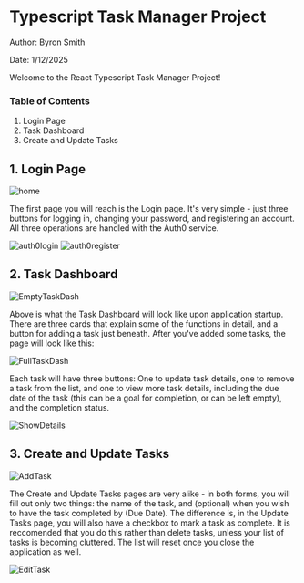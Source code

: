 # Typescript Task Manager Project

Author: Byron Smith

Date: 1/12/2025

Welcome to the React Typescript Task Manager Project!

### Table of Contents
1. Login Page
2. Task Dashboard
3. Create and Update Tasks

## 1. Login Page
![home](https://github.com/user-attachments/assets/0a432caa-d8a2-4280-b25c-71c1d0d135b8)

The first page you will reach is the Login page. It's very simple - just three buttons for logging in, changing your password, and registering an account. 
All three operations are handled with the Auth0 service.

![auth0login](https://github.com/user-attachments/assets/5255617f-24a7-489b-b318-70353c2bb90a)
![auth0register](https://github.com/user-attachments/assets/fafceed4-e82c-4f54-b263-4ce5bcdf0f9b)

## 2. Task Dashboard
![EmptyTaskDash](https://github.com/user-attachments/assets/a25a5577-5282-4ba7-8938-d1aee041e200)

Above is what the Task Dashboard will look like upon application startup. There are three cards that explain some of the functions in detail, and a button for 
adding a task just beneath.  After you've added some tasks, the page will look like this: 

![FullTaskDash](https://github.com/user-attachments/assets/537af37b-bc97-4883-8df4-17d0ce3f5679)

Each task will have three buttons: One to update task details, one to remove a task from the list, and one to view more task details, including the due date of
the task (this can be a goal for completion, or can be left empty), and the completion status.

![ShowDetails](https://github.com/user-attachments/assets/d9249e36-5db4-48ed-81e7-b415c45c8017)

## 3. Create and Update Tasks
![AddTask](https://github.com/user-attachments/assets/4e8122ea-2391-4fca-bcf9-5eec1604a042)

The Create and Update Tasks pages are very alike - in both forms, you will fill out only two things: the name of the task, and (optional) when you wish to have
the task completed by (Due Date).  The difference is, in the Update Tasks page, you will also have a checkbox to mark a task as complete. It is reccomended that 
you do this rather than delete tasks, unless your list of tasks is becoming cluttered.  The list will reset once you close the application as well.

![EditTask](https://github.com/user-attachments/assets/4555cb76-41b4-46bb-9275-331a4e5a4b20)
